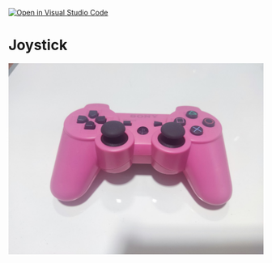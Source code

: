 [![Open in Visual Studio Code](https://classroom.github.com/assets/open-in-vscode-f059dc9a6f8d3a56e377f745f24479a46679e63a5d9fe6f495e02850cd0d8118.svg)](https://classroom.github.com/online_ide?assignment_repo_id=5665707&assignment_repo_type=AssignmentRepo)

# Joystick
![alt text](https://github.com/cg2021e/assignment-1-babybeelz20/blob/main/assets/joy1.jpg?raw=true)
